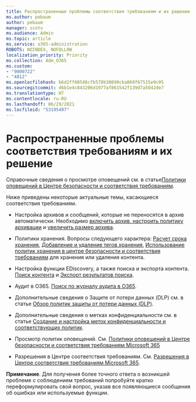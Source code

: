 ```yaml
---
title: Распространенные проблемы соответствия требованиям и их решение
ms.author: pebaum
author: pebaum
manager: scotv
ms.audience: Admin
ms.topic: article
ms.service: o365-administration
ROBOTS: NOINDEX, NOFOLLOW
localization_priority: Priority
ms.collection: Adm_O365
ms.custom:
- "9000722"
- "4812"
ms.openlocfilehash: b6d2ff60548cfb578b30890cba069f67515e9c05
ms.sourcegitcommit: d6b1e4c843206d1977af861542f139d7a5042de7
ms.translationtype: HT
ms.contentlocale: ru-RU
ms.lasthandoff: 06/29/2021
ms.locfileid: "53195497"
---
```

# <a name="compliance-common-issues-and-resolutions"></a>Распространенные проблемы соответствия требованиям и их решение

Справочные сведения о просмотре оповещений см. в статье[Политики оповещений в Центре безопасности и соответствия требованиям](/microsoft-365/compliance/alert-policies).

Ниже приведены некоторые актуальные темы, касающиеся соответствия требованиям.

- Настройка архивов и сообщений, которые не переносятся в архив автоматически. Необходимо [включить архив, настроить политику архивации](/microsoft-365/compliance/set-up-an-archive-and-deletion-policy-for-mailboxes) и [увеличить размер архива](/microsoft-365/compliance/enable-unlimited-archiving).

- Политики хранения. Вопросы следующего характера: [Расчет срока хранения](/exchange/security-and-compliance/messaging-records-management/retention-age), [Добавление и удаление тегов хранения](/exchange/security-and-compliance/messaging-records-management/add-or-remove-retention-tags), [Использование политик хранения в центре безопасности и соответствия требованиям](/exchange/security-and-compliance/messaging-records-management/create-a-retention-policy) для хранения или удаления контента.

- Настройка функции EDiscovery, а также поиска и экспорта контента. [Поиск контента](/microsoft-365/compliance/content-search) и [Экспорт результатов поиска](/microsoft-365/compliance/export-search-results).

- Аудит в O365. [Поиск по журналу аудита в O365](/microsoft-365/compliance/search-the-audit-log-in-security-and-compliance).

- Дополнительные сведения о Защите от потери данных (DLP) см. в статье [Обзор политик защиты от потери данных (DLP)](/microsoft-365/compliance/data-loss-prevention-policies).
 
- Дополнительные сведения о метках конфиденциальности см. в статье [Создание и настройка меток конфиденциальности и соответствующих политик](/microsoft-365/compliance/create-sensitivity-labels).

- Просмотр политик оповещений. См. [Политики оповещений в Центре безопасности и соответствия требованиям Microsoft 365](/microsoft-365/compliance/alert-policies)

- Разрешения в Центре соответствия требованиям. См. [Разрешения в Центре соответствия требованиям Microsoft 365](/microsoft-365/compliance/microsoft-365-compliance-center-permissions).

**Примечание**. Для получения более точного ответа о возникшей проблеме с соблюдением требований попробуйте кратко переформулировать свой вопрос, указав все появляющиеся сообщения об ошибках или используемые функции.
